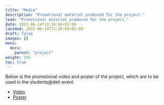 ```yaml
---
title: "Media"
description: "Promotional material produced for the project."
lead: "Promotional material produced for the project."
date: 2022-06-14T13:26:02+01:00
lastmod: 2022-06-14T13:26:02+01:00
draft: false
images: []
menu:
  docs:
    parent: "project"
weight: 105
toc: true
---
```


Below is the promotional video and poster of the project, which are to be used in the students@deti event.

- [Video](https://www.youtube.com/watch?v=ihWV4tkLQVs)
- [Poster](poster.pdf)
